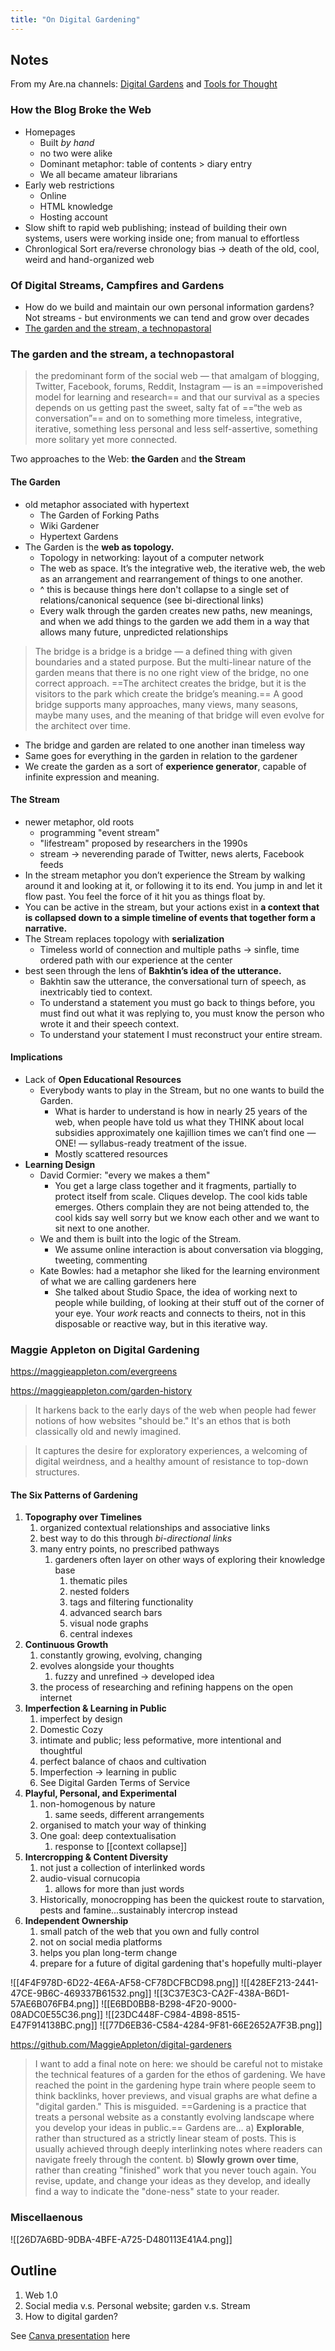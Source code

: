 ```yaml
---
title: "On Digital Gardening"
---
```

## Notes
From my Are.na channels: [Digital Gardens](https://www.are.na/bianca-aguilar/digital-gardens-dzctygsih6y) and [Tools for Thought](https://www.are.na/bianca-aguilar/tools-for-thought-w7et3bbvndy)
### How the Blog Broke the Web
+ Homepages
	+ Built *by hand*
	+ no two were alike
	+ Dominant metaphor: table of contents > diary entry
	+ We all became amateur librarians
+ Early web restrictions
	+ Online
	+ HTML knowledge
	+ Hosting account
+ Slow shift to rapid web publishing; instead of building their own systems, users were working inside one; from manual to effortless
+ Chronlogical Sort era/reverse chronology bias -> death of the old, cool, weird and hand-organized web
### Of Digital Streams, Campfires and Gardens
+ How do we build and maintain our own personal information gardens? Not streams - but environments we can tend and grow over decades
+ [The garden and the stream, a technopastoral](https://hapgood.us/2015/10/17/the-garden-and-the-stream-a-technopastoral/)
### The garden and the stream, a technopastoral
> the predominant form of the social web — that amalgam of blogging, Twitter, Facebook, forums, Reddit, Instagram — is an ==impoverished model for learning and research== and that our survival as a species depends on us getting past the sweet, salty fat of ==“the web as conversation”== and on to something more timeless, integrative, iterative, something less personal and less self-assertive, something more solitary yet more connected.

Two approaches to the Web: **the Garden** and **the Stream**

#### The Garden
+ old metaphor associated with hypertext
	+ The Garden of Forking Paths
	+ Wiki Gardener
	+ Hypertext Gardens
+ The Garden is the **web as topology.**
	+ Topology in networking: layout of a computer network
	+ The web as space. It’s the integrative web, the iterative web, the web as an arrangement and rearrangement of things to one another.
	+ ^ this is because things here don't collapse to a single set of relations/canonical sequence (see bi-directional links)
	+ Every walk through the garden creates new paths, new meanings, and when we add things to the garden we add them in a way that allows many future, unpredicted relationships

> The bridge is a bridge is a bridge — a defined thing with given boundaries and a stated purpose. But the multi-linear nature of the garden means that there is no one right view of the bridge, no one correct approach. ==The architect creates the bridge, but it is the visitors to the park which create the bridge’s meaning.== A good bridge supports many approaches, many views, many seasons, maybe many uses, and the meaning of that bridge will even evolve for the architect over time.

+ The bridge and garden are related to one another inan timeless way
+ Same goes for everything in the garden in relation to the gardener
+ We create the garden as a sort of **experience generator**, capable of infinite expression and meaning.
#### The Stream
+ newer metaphor, old roots
	+ programming "event stream"
	+ "lifestream" proposed by researchers in the 1990s
	+ stream -> neverending parade of Twitter, news alerts, Facebook feeds
+ In the stream metaphor you don’t experience the Stream by walking around it and looking at it, or following it to its end. You jump in and let it flow past. You feel the force of it hit you as things float by.
+ You can be active in the stream, but your actions exist in **a context that is collapsed down to a simple timeline of events that together form a narrative.**
+ The Stream replaces topology with **serialization**
	+ Timeless world of connection and multiple paths -> sinfle, time ordered path with our experience at the center
+ best seen through the lens of **Bakhtin’s idea of the utterance.** 
	+ Bakhtin saw the utterance, the conversational turn of speech, as inextricably tied to context.
	+ To understand a statement you must go back to things before, you must find out what it was replying to, you must know the person who wrote it and their speech context. 
	+ To understand your statement I must reconstruct your entire stream.
#### Implications
+ Lack of **Open Educational Resources**
	+ Everybody wants to play in the Stream, but no one wants to build the Garden.
		+ What is harder to understand is how in nearly 25 years of the web, when people have told us what they THINK about local subsidies approximately one kajillion times we can’t find one — ONE! — syllabus-ready treatment of the issue.
		+ Mostly scattered resources
+ **Learning Design**
	+ David Cormier: "every we makes a them"
		+ You get a large class together and it fragments, partially to protect itself from scale. Cliques develop. The cool kids table emerges. Others complain they are not being attended to, the cool kids say well sorry but we know each other and we want to sit next to one another.
	+ We and them is built into the logic of the Stream.
		+ We assume online interaction is about conversation via blogging, tweeting, commenting
	+ Kate Bowles: had a metaphor she liked for the learning environment of what we are calling gardeners here
		+ She talked about Studio Space, the idea of working next to people while building, of looking at their stuff out of the corner of your eye. Your *work* reacts and connects to theirs, not in this disposable or reactive way, but in this iterative way.
### Maggie Appleton on Digital Gardening
https://maggieappleton.com/evergreens

https://maggieappleton.com/garden-history
> It harkens back to the early days of the web when people had fewer notions of how websites "should be." It's an ethos that is both classically old and newly imagined.

> It captures the desire for exploratory experiences, a welcoming of digital weirdness, and a healthy amount of resistance to top-down structures.

#### The Six Patterns of Gardening
1. **Topography over Timelines**
	1. organized contextual relationships and associative links
	2. best way to do this through *bi-directional links*
	3. many entry points, no prescribed pathways
		1. gardeners often layer on other ways of exploring their knowledge base
			1. thematic piles
			2. nested folders
			3. tags and filtering functionality
			4. advanced search bars
			5. visual node graphs
			6. central indexes
2. **Continuous Growth**
	1. constantly growing, evolving, changing
	2. evolves alongside your thoughts
		1. fuzzy and unrefined -> developed idea
	3. the process of researching and refining happens on the open internet
3. **Imperfection & Learning in Public**
	1. imperfect by design
	2. Domestic Cozy
	3. intimate and public; less peformative, more intentional and thoughtful
	4. perfect balance of chaos and cultivation
	5. Imperfection -> learning in public
	6. See Digital Garden Terms of Service
4. **Playful, Personal, and Experimental**
	1. non-homogenous by nature
		1. same seeds, different arrangements
	2. organised to match your way of thinking
	3. One goal: deep contextualisation
		1. response to [[context collapse]]
5. **Intercropping & Content Diversity**
	1. not just a collection of interlinked words
	2. audio-visual cornucopia
		1. allows for more than just words
	3. Historically, monocropping has been the quickest route to starvation, pests and famine...sustainably intercrop instead
6. **Independent Ownership**
	1. small patch of the web that you own and fully control
	2. not on social media platforms
	3. helps you plan long-term change
	4. prepare for a future of digital gardening that's hopefully multi-player

![[4F4F978D-6D22-4E6A-AF58-CF78DCFBCD98.png]]
![[428EF213-2441-47CE-9B6C-469337B61532.png]]
![[3C37E3C3-CA2F-438A-B6D1-57AE6B076FB4.png]]
![[E6BD0BB8-B298-4F20-9000-08ADC0E55C36.png]]
![[23DC448F-C984-4B98-8515-E47F914138BC.png]]
![[77D6EB36-C584-4284-9F81-66E2652A7F3B.png]]

https://github.com/MaggieAppleton/digital-gardeners

> I want to add a final note on here: we should be careful not to mistake the technical features of a garden for the ethos of gardening. We have reached the point in the gardening hype train where people seem to think backlinks, hover previews, and visual graphs are what define a "digital garden."
This is misguided. ==Gardening is a practice that treats a personal website as a constantly evolving landscape where you develop your ideas in public.==
Gardens are...
a) **Explorable**, rather than structured as a strictly linear steam of posts. This is usually achieved through deeply interlinking notes where readers can navigate freely through the content.
b) **Slowly grown over time**, rather than creating "finished" work that you never touch again. You revise, update, and change your ideas as they develop, and ideally find a way to indicate the "done-ness" state to your reader.


### Miscellaenous
![[26D7A6BD-9DBA-4BFE-A725-D480113E41A4.png]]

## Outline
1. Web 1.0
2. Social media v.s. Personal website; garden v.s. Stream
3. How to digital garden?

See [Canva presentation](https://www.canva.com/design/DAEoK0lzF08/M3TtHaixZ62lXzHS7rvSpA/edit) here